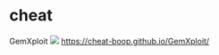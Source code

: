 # cheat
GemXploit
<img src="https://repository-images.githubusercontent.com/193245021/de287500-9526-11e9-9833-b2d4ef085465">
https://cheat-boop.github.io/GemXploit/
